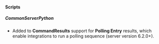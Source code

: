 #### Scripts
##### CommonServerPython
- Added to **CommandResults** support for **Polling Entry** results, which enable integrations to run a polling sequence (server version 6.2.0+).
